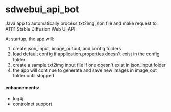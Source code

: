 # sdwebui_api_bot
Java app to automatically process txt2img json file and make request to A1111 Stable Diffusion Web UI API.

At startup, the app will:
1. create json_input, image_output, and config folders
2. load default config if application.properties doesn't exist in the config folder
3. create a sample txt2img input file if one doesn't exist in json_input folder
4. the app will continue to generate and save new images in image_out folder until stopped

#### enhancements:
* log4j
* controlnet support
